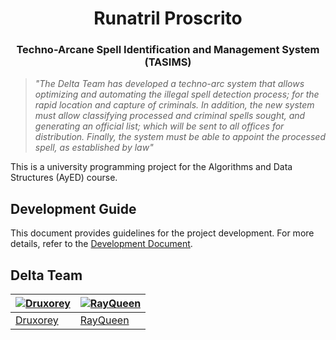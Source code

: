 <h1 align="center">Runatril Proscrito</h1>
<h3 align="center">Techno-Arcane Spell Identification and Management System (TASIMS)</h3>

> _"The Delta Team has developed a techno-arc system that allows optimizing and automating the illegal spell detection process; for the rapid location and capture of criminals. In addition, the new system must allow classifying processed and criminal spells sought, and generating an official list; which will be sent to all offices for distribution. Finally, the system must be able to appoint the processed spell, as established by law"_

This is a university programming project for the Algorithms and Data Structures (AyED) course.

## Development Guide
This document provides guidelines for the project development. For more details, refer to the [Development Document](docs/DEVELOPMENT.md).

## Delta Team

| [![Druxorey](https://github.com/druxorey.png?size=100)](https://github.com/druxorey) | [![RayQueen](https://github.com/rayqueen.png?size=100)](https://github.com/RayQueen) |
| - | - |
| [Druxorey](https://github.com/druxorey) | [RayQueen](https://github.com/RayQueen)
